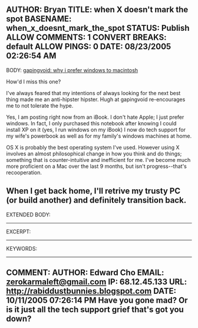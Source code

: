 AUTHOR: Bryan
TITLE: when X doesn't mark the spot
BASENAME: when_x_doesnt_mark_the_spot
STATUS: Publish
ALLOW COMMENTS: 1
CONVERT BREAKS: __default__
ALLOW PINGS: 0
DATE: 08/23/2005 02:26:54 AM
-----
BODY:
<a title="gapingvoid: why i prefer windows to macintosh" href="http://www.gapingvoid.com/Moveable_Type/archives/001134.html">gapingvoid: why i prefer windows to macintosh</a>

How'd I miss this one?

I've always feared that my intentions of always looking for the next best thing made me an anti-hipster hipster. Hugh at gapingvoid re-encourages me to not tolerate the hype.

Yes, I am posting right now from an iBook. I don't hate Apple; I just prefer windows. In fact, I only purchased this notebook after knowing I could install XP on it (yes, I run windows on my iBook) I now do tech support for my wife's powerbook as well as for my family's windows machines at home.

OS X is probably the best operating system I've used. However using X involves an almost philosophical change in how you think and do things; something that is counter-intuitive and inefficient for me. I've become much more proficient on a Mac over the last 9 months,  but isn't progress--that's recooperation.

When I get back home, I'll retrive my trusty PC (or build another) and definitely transition back.
-----
EXTENDED BODY:

-----
EXCERPT:

-----
KEYWORDS:

-----

COMMENT:
AUTHOR: Edward Cho
EMAIL: zerokarmaleft@gmail.com
IP: 68.12.45.133
URL: http://rabiddustbunnies.blogspot.com
DATE: 10/11/2005 07:26:14 PM
Have you gone mad?  Or is it just all the tech support grief that's got you down?
-----


